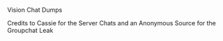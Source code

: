 
Vision Chat Dumps

Credits to Cassie for the Server Chats
and an Anonymous Source for the Groupchat Leak